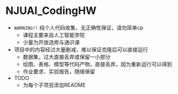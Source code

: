 # NJUAI_CodingHW
- `WARNING!!` 纯个人代码收集，无正确性保证，请勿简单cp
  - 课程主要来自人工智能学院
  - 少量为开放选修与通识课
- 项目中的内容经过大量删减，难以保证克隆后可以直接运行
  - 数据集，过大直接丢弃或保留一小部分
  - 绘图、表格、模型等代码产物，直接丢弃，因为重新运行可以得到
  - 作业要求、实验报告，随缘保留
- TODO
  - 为每个子项目添加README
